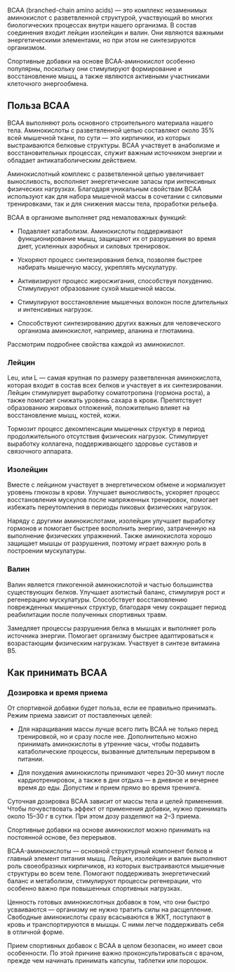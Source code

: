 ВСАА (branched-chain amino acids) — это комплекс незаменимых аминокислот с разветвленной структурой, участвующий во многих биологических процессах внутри нашего организма. В состав соединения входит лейцин изолейцин и валин. Они являются важными энергетическими элементами, но при этом не синтезируются организмом.

Спортивные добавки на основе ВСАА-аминокислот особенно популярны, поскольку они стимулируют формирование и восстановление мышц, а также являются активными участниками клеточного энергообмена.

## Польза BCAA

ВСАА выполняют роль основного строительного материала нашего тела. Аминокислоты с разветвленной цепью составляют около 35% всей мышечной ткани, по сути — это кирпичики, из которых выстраиваются белковые структуры. BCAA участвует в анаболизме и восстановительных процессах, служит важным источником энергии и обладает антикатаболическим действием. 

Аминокислотный комплекс с разветвленной цепью увеличивает выносливость, восполняет энергетические запасы при интенсивных физических нагрузках. Благодаря уникальным свойствам BCAA используют как для набора мышечной массы в сочетании с силовыми тренировками, так и для снижения массы тела, проработки рельефа.

ВСАА в организме выполняет ряд немаловажных функций:

- Подавляет катаболизм. Аминокислоты поддерживают функционирование мышц, защищают их от разрушения во время диет, усиленных аэробных и силовых тренировок.
    
- Ускоряют процесс синтезирования белка, позволяя быстрее набирать мышечную массу, укреплять мускулатуру.
    
- Активизируют процесс жиросжигания, способствуя похудению. Стимулируют образование сухой мышечной массы.
    
- Стимулируют восстановление мышечных волокон после длительных и интенсивных нагрузок. 
    
- Способствуют синтезированию других важных для человеческого организма аминокислот, например, аланина и глютамина.
    

Рассмотрим подробнее свойства каждой из аминокислот.
### Лейцин

Leu, или L — самая крупная по размеру разветвленная аминокислота, которая входит в состав всех белков и участвует в их синтезировании. Лейцин стимулирует выработку соматотропина (гормона роста), а также помогает снижать уровень сахара в крови. Препятствует образованию жировых отложений, положительно влияет на восстановление мышц, костей, кожи. 

Тормозит процесс декомпенсации мышечных структур в период продолжительного отсутствия физических нагрузок. Стимулирует выработку коллагена, поддерживающего здоровье суставов и связочного аппарата.

### Изолейцин

Вместе с лейцином участвует в энергетическом обмене и нормализует уровень глюкозы в крови. Улучшает выносливость, ускоряет процесс восстановления мускулов после напряженных тренировок, помогает избежать переутомления в периоды пиковых физических нагрузок.

Наряду с другими аминокислотами, изолейцин улучшает выработку гормонов и помогает быстрее восполнить энергию, затраченную на выполнение физических упражнений. Также аминокислота хорошо защищает мышцы от разрушения, поэтому играет важную роль в построении мускулатуры.

### Валин

Валин является гликогенной аминокислотой и частью большинства существующих белков. Улучшает азотистый баланс, стимулируя рост и регенерацию мускулатуры. Способствует восстановлению поврежденных мышечных структур, благодаря чему сокращает период реабилитации после полученных спортивных травм.

Замедляет процессы разрушения белка в мышцах и выполняет роль источника энергии. Помогает организму быстрее адаптироваться к возрастающим физическим нагрузкам. Участвует в синтезе витамина B5.

## Как принимать BCAA
### Дозировка и время приема

От спортивной добавки будет польза, если ее правильно принимать. Режим приема зависит от поставленных целей:

- Для наращивания массы лучше всего пить BCAA не только перед тренировкой, но и сразу после нее. Дополнительно можно принимать аминокислоты в утренние часы, чтобы подавить катаболические процессы, вызванные длительным перерывом в питании.
    
- Для похудения аминокислоты принимают через 20–30 минут после кардиотренировок, а также в дни отдыха — в дневное и вечернее время до еды. Допустим и прием прямо во время тренинга.
    

Суточная дозировка BCAA зависит от массы тела и целей применения. Чтобы почувствовать эффект от применения добавки, нужно принимать около 15–30 г в сутки. При этом дозу разделяют на 2–3 приема.

Спортивные добавки на основе аминокислот можно принимать на постоянной основе, без перерывов.

BCAA-аминокислоты — основной структурный компонент белков и главный элемент питания мышц. Лейцин, изолейцин и валин выполняют роль своеобразных кирпичиков, из которых выстраиваются мышечные структуры во всем теле. Помогают поддерживать энергетический баланс и метаболизм, стимулируют процессы регенерации, что особенно важно при повышенных спортивных нагрузках.

Ценность готовых аминокислотных добавок в том, что они быстро усваиваются — организму не нужно тратить силы на расщепление. Свободные аминокислоты сразу всасываются в ЖКТ, поступают в кровь и транспортируются в мышцы. С ними легче поддерживать себя в отличной форме.

Прием спортивных добавок с BCAA в целом безопасен, но имеет свои особенности. По этой причине важно проконсультироваться с врачом, прежде чем начинать принимать капсулы, таблетки или порошок.
